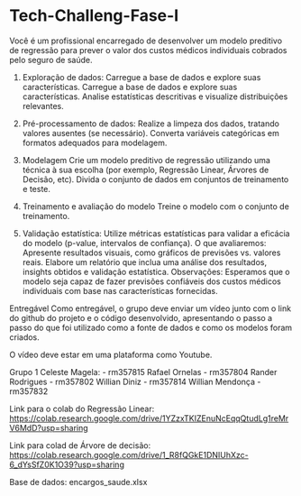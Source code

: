 # Tech-Challeng-Fase-I
 
Você é um profissional encarregado de desenvolver um modelo preditivo de regressão para prever o valor dos custos médicos individuais cobrados pelo seguro de saúde.

1) Exploração de dados: Carregue a base de dados e explore suas características. Carregue a base de dados e explore suas características. Analise estatísticas descritivas e visualize distribuições relevantes.

2) Pré-processamento de dados: Realize a limpeza dos dados, tratando valores ausentes (se necessário). Converta variáveis categóricas em formatos adequados para modelagem.

3) Modelagem Crie um modelo preditivo de regressão utilizando uma técnica à sua escolha (por exemplo, Regressão Linear, Árvores de Decisão, etc). Divida o conjunto de dados em conjuntos de treinamento e teste.

4) Treinamento e avaliação do modelo Treine o modelo com o conjunto de treinamento.

5) Validação estatística: Utilize métricas estatísticas para validar a eficácia do modelo (p-value, intervalos de confiança). O que avaliaremos: Apresente resultados visuais, como gráficos de previsões vs. valores reais. Elabore um relatório que inclua uma análise dos resultados, insights obtidos e validação estatística. Observações: Esperamos que o modelo seja capaz de fazer previsões confiáveis dos custos médicos individuais com base nas características fornecidas.

Entregável Como entregável, o grupo deve enviar um vídeo junto com o link do github do projeto e o código desenvolvido, apresentando o passo a passo do que foi utilizado como a fonte de dados e como os modelos foram criados.

O vídeo deve estar em uma plataforma como Youtube.

Grupo  1 
Celeste Magela: - rm357815
Rafael Ornelas - rm357804
Rander Rodrigues - rm357802
Willian Diniz - rm357814
Willian Mendonça - rm357832

Link para o colab do Regressão Linear:
https://colab.research.google.com/drive/1YZzxTKIZEnuNcEqqQtudLg1reMrV6MdD?usp=sharing

Link para colad de Árvore de decisão:
https://colab.research.google.com/drive/1_R8fQGkE1DNIUhXzc-6_dYsSfZ0K1O39?usp=sharing

Base de dados: encargos_saude.xlsx
